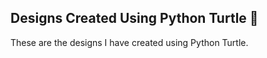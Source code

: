 ## Designs Created Using Python Turtle 🐢

These are the designs I have created using Python Turtle.
